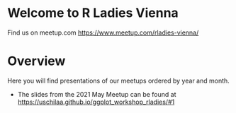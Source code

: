 # Welcome to R Ladies Vienna

Find us on meetup.com https://www.meetup.com/rladies-vienna/



# Overview
Here you will find presentations of our meetups ordered by year and month.

* The slides from the 2021 May Meetup can be found at https://uschilaa.github.io/ggplot_workshop_rladies/#1

